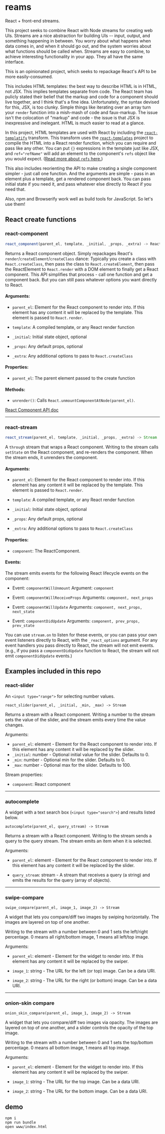 # reams

React + front-end streams.

This project seeks to combine React with Node streams for creating web UIs. Streams are a nice abstraction for building UIs -- input, output, and something happening in between. You worry about what happens when data comes in, and when it should go out, and the system worries about what functions should be called when. Streams are easy to combine, to achieve interesting functionality in your app. They all have the same interface.

This is an opinionated project, which seeks to repackage React's API to be more easily-consumed.

This includes HTML templates: the best way to describe HTML is in HTML, not JSX. This implies templates separate from code. The React team has pulicly stated their belief that the markup and code for a component should live together, and I think that's a fine idea. Unfortunately, the syntax devised for this, JSX, is too clunky. Simple things like iterating over an array turn your `render` function into a mish-mash of code and faux-markup. The issue isn't the colocation of "markup" and code - the issue is that JSX is inexpressive and inelegant. HTML is much easier to read at a glance.

In this project, HTML templates are used with React by including the [`react-templatify`](https://github.com/gja/react-templatify) transform. This transform uses the [`react-templates`](https://github.com/wix/react-templates) project to compile the HTML into a React render function, which you can require and pass like any other. You can put `{}` expressions in the template just like JSX, and `ref="refName"` will add an element to the component's `refs` object like you would expect. ([Read more about `refs` here.](http://facebook.github.io/react/docs/more-about-refs.html))

This also includes reorienting the API to make creating a single component simpler - just call one function. And the arguments are simple - pass in an element plus a template, get a rendered component back. You can pass initial state if you need it, and pass whatever else directly to React if you need that.

Also, npm and Browserify work well as build tools for JavaScript. So let's use them!


## React create functions

### react-component

```javascript
react_component(parent_el, template, _initial, _props, _extra) -> ReactComponent
```

Returns a React component object. Simply repackages React's `render`/`createElement`/`createClass` dance: Typically you create a class with `React.createClass`, then pass the class to `React.createElement`, then pass the ReactElement to `React.render` with a DOM element to finally get a React component. This API simplifies that process - call one function and get a component back. But you can still pass whatever options you want directly to React.

#### Arguments:

- `parent_el`: Element for the React component to render into. If this
  element has any content it will be replaced by the template. This element is
  passed to `React.render`.

- `template`: A compiled template, or any React render function

- `_initial`: Initial state object, optional

- `_props`: Any default props, optional

- `_extra`: Any additional options to pass to `React.createClass`

#### Properties:

- `parent_el`: The parent element passed to the create function

#### Methods:

- `unrender()`: Calls `React.unmountComponentAtNode(parent_el)`.


[React Component API doc](http://facebook.github.io/react/docs/component-api.html)

----

### react-stream

```javascript
react_stream(parent_el, template, _initial, _props, _extra) -> Stream
```

A `through` stream that wraps a React component. Writing to the stream calls `setState` on the React component, and re-renders the component. When the stream ends, it unrenders the component.

#### Arguments:

- `parent_el`: Element for the React component to render into. If this element has any content it will be replaced by the template. This element is passed to `React.render`.

- `template`: A compiled template, or any React render function

- `_initial`: Initial state object, optional

- `_props`: Any default props, optional

- `_extra`: Any additional options to pass to `React.createClass`

#### Properties:

- `component`: The ReactComponent.

#### Events: 

The stream emits events for the following React lifecycle events on the component:

- Event: `componentWillUnmount` Argument: `component`

- Event: `componentWillReceiveProps` Arguments: `component, next_props`

- Event: `componentWillUpdate` Arguments: `component, next_props, next_state`

- Event: `componentDidUpdate` Arguments: `component, prev_props, prev_state`


You can use `stream.on` to listen for these events, or you can pass your own event listeners directly to React, with the `_react_options` argument. For any event handlers you pass directly to React, the stream will not emit events. (e.g., if you pass a `componentDidUpdate` function to React, the stream will not emit `componentDidUpdate` events.)


## Examples included in this repo

### react-slider

An `<input type="range">` for selecting number values.

`react_slider(parent_el, _initial, _min, _max) -> Stream`

Returns a stream with a React component. Writing a number to the stream sets the value of the slider, and the stream emits every time the value changes.

Arguments:

- `parent_el`: element - Element for the React component to render into. If this element has any content it will be replaced by the slider.
- `_initial`: number - Optional initial value for the slider. Defaults to 0.
- `_min`: number - Optional min for the slider. Defaults to 0.
- `_max`: number - Optional max for the slider. Defaults to 100.

Stream properties:

- `component`: React component

----

### autocomplete

A widget with a text search box (`<input type="search">`) and results listed below.

`autocomplete(parent_el, query_stream) -> Stream`

Returns a stream with a React component. Writing to the stream sends a query to the query stream. The stream emits an item when it is selected.

Arguments:

- `parent_el`: element - Element for the React component to render into. If this element has any content it will be replaced by the slider.

- `query_stream`: stream - A stream that receives a query (a string) and emits the results for the query (array of objects).

----

### swipe-compare

`swipe_compare(parent_el, image_1, image_2) -> Stream`

A widget that lets you compare/diff two images by swiping horizontally. The images are layered on top of one another.

Writing to the stream with a number between 0 and 1 sets the left/right percentage. 0 means all right/bottom image, 1 means all left/top image.

Arguments:

- `parent_el`: element - Element for the widget to render into. If this element has any content it will be replaced by the swiper.

- `image_1`: string - The URL for the left (or top) image. Can be a data URI.

- `image_2`: string - The URL for the right (or bottom) image. Can be a data URI.

----

### onion-skin compare

`onion_skin_compare(parent_el, image_1, image_2) -> Stream`

A widget that lets you compare/diff two images via opacity. The images are layered on top of one another, and a slider controls the opacity of the top image.

Writing to the stream with a number between 0 and 1 sets the top/bottom percentage. 0 means all bottom image, 1 means all top image.

Arguments:

- `parent_el`: element - Element for the widget to render into. If this element has any content it will be replaced by the swiper.

- `image_1`: string - The URL for the top image. Can be a data URI.

- `image_2`: string - The URL for the bottom image. Can be a data URI.

## demo

```
npm i
npm run bundle
open www/index.html
```
